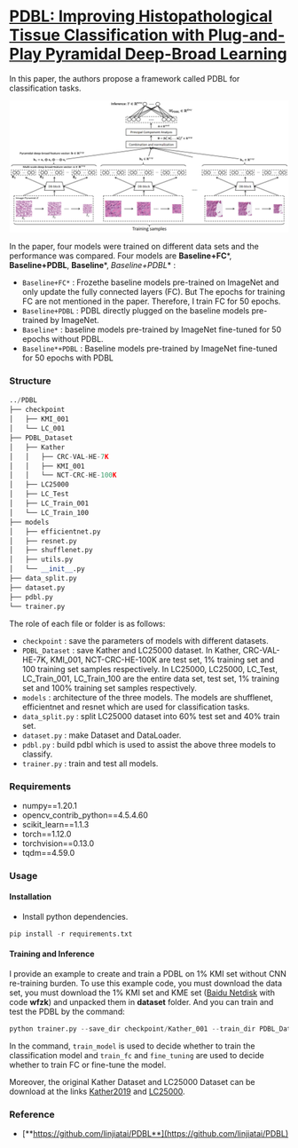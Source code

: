 # [PDBL: Improving Histopathological Tissue Classification with Plug-and-Play Pyramidal Deep-Broad Learning](https://ieeexplore.ieee.org/document/9740140)

In this paper, the authors propose a framework called PDBL for classification tasks.

![outline](https://github.com/linjiatai/PDBL/raw/main/PDBL.png)

In the paper, four models were trained on different data sets and the performance was compared. Four models are **Baseline+FC***, **Baseline+PDBL**, **Baseline***, **Baseline*+PDBL** :

- `Baseline+FC*` : Frozethe baseline models pre-trained on ImageNet and only update the fully connected layers (FC). But The epochs for training FC are not mentioned in the paper. Therefore, I train FC for 50 epochs.
- `Baseline+PDBL`  : PDBL directly plugged on the baseline models pre-trained by ImageNet.
- `Baseline*` : baseline models pre-trained by ImageNet fine-tuned for 50 epochs without PDBL.
- `Baseline*+PDBL`  : Baseline models pre-trained by ImageNet fine-tuned for 50 epochs with PDBL

### Structure

```python
../PDBL
├── checkpoint
│   ├── KMI_001
│   └── LC_001
├── PDBL_Dataset
│   ├── Kather
│   │   ├── CRC-VAL-HE-7K
│   │   ├── KMI_001
│   │   └── NCT-CRC-HE-100K
│   ├── LC25000
│   ├── LC_Test
│   ├── LC_Train_001
│   └── LC_Train_100
├── models
│   ├── efficientnet.py
│   ├── resnet.py
│   ├── shufflenet.py
│   ├── utils.py
│   └── __init__.py
├── data_split.py
├── dataset.py
├── pdbl.py
└── trainer.py
```

The role of each file or folder is as follows:

- `checkpoint` : save the parameters of models with different datasets.
- `PDBL_Dataset` : save Kather and LC25000 dataset. In Kather, CRC-VAL-HE-7K, KMI_001, NCT-CRC-HE-100K are test set, 1% training set and 100 training set samples respectively. In LC25000, LC25000, LC_Test, LC_Train_001, LC_Train_100 are the entire data set, test set, 1% training set and 100% training set samples respectively.
- `models` : architecture of the three models. The models are shufflenet, efficientnet and resnet which are used for classification tasks.
- `data_split.py` : split LC25000 dataset into 60% test set and 40% train set.
- `dataset.py` : make Dataset and DataLoader.
- `pdbl.py` : build pdbl which is used to assist the above three models to classify.
- `trainer.py` : train and test all models.

### Requirements

- numpy==1.20.1
- opencv_contrib_python==4.5.4.60
- scikit_learn==1.1.3
- torch==1.12.0
- torchvision==0.13.0
- tqdm==4.59.0

### Usage

#### Installation

- Install python dependencies.

```python
pip install -r requirements.txt
```

#### Training and Inference

I provide an example to create and train a PDBL on 1% KMI set without CNN re-training burden. To use this example code, you must download the data set, you must download the 1% KMI set and KME set ([Baidu Netdisk](https://pan.baidu.com/s/1gLRDYK2lmgoLlZuzLcNIfw?pwd=wfzk) with code **wfzk**) and unpacked them in **dataset** folder. And you can train and test the PDBL by the command:

```python
python trainer.py --save_dir checkpoint/Kather_001 --train_dir PDBL_Dataset/Kather/KMI_001 --val_dir PDBL_Dataset/Kather/CRC-VAL-HE-7K --n_classes 9 --train_model False --train_fc False --fine_tuning False
```

In the command, `train_model` is used to decide whether to train the classification model and `train_fc` and `fine_tuning` are used to decide whether to train FC or fine-tune the model.

Moreover, the original Kather Dataset and LC25000 Dataset can be download at the links [Kather2019](https://zenodo.org/record/1214456) and [LC25000](https://github.com/tampapath/lung_colon_image_set).

### Reference

- [**https://github.com/linjiatai/PDBL**](https://github.com/linjiatai/PDBL)